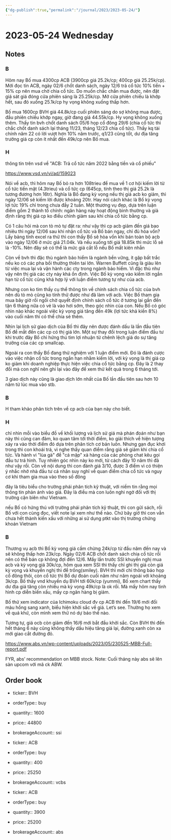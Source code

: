 ```yaml
---
{"dg-publish":true,"permalink":"/journal/2023/2023-05-24/"}
---
```


# 2023-05-24 Wednesday

## Notes

### B

Hôm nay Bố mua 4300cp ACB (3900cp giá 25.2k/cp; 400cp giá 25.25k/cp). Mới đọc tin ACB, ngày 02/6 chốt danh sách, ngày 12/6 trả cổ tức 10% tiền + 15% cp nên mua chờ chia cổ tức. Do muốn chắc chắn mua được, nên đặt giá sát giá đóng cửa phiên sáng là 25.25k/cp. Mở cửa phiên chiều là khớp hết, sau đó xuống 25.1k/cp hy vọng không xuống thấp hơn.

Bố mua 1600cp BVH giá 44.8k/cp cuối phiên sáng do sợ không mua được, đầu phiên chiều khớp ngay, giờ đang giá 44.55k/cp. Hy vọng không xuống thêm. Thấy tin bvh chốt danh sách 05/6 họp cổ đông 29/6 (chia cổ tức thì chắc chốt danh sách lại tháng 11/23, tháng 12/23 chia cổ tức). Thấy kq tài chính năm 22 có lời vượt hơn 10% năm trước, q1/23 cũng tốt, dư địa tăng trưởng giá cp còn ít nhất đến 49k/cp nên Bố mua.

### H

thông tin trên vsd về "ACB: Trả cổ tức năm 2022 bằng tiền và cổ phiếu"

https://www.vsd.vn/vi/ad/159023

Nói về acb, thì hôm nay Bố bỏ ra hơn 108trieu để mua về 1 cơ hội kiếm lời từ cổ tức tiền mặt (4.3trieu) và cổ tức cp (645cp, tính theo thị giá 25.2k là tương đương hơn 16tr). Nghĩa là Bố đang kỳ vọng nếu thị giá acb ko giảm, thì ngày 12/06 sẽ kiếm lời được khoảng 20tr. Hay nói cách khác là Bố kỳ vọng lợi tức 19% chỉ trong chưa đầy 2 tuần. Một thương vụ đẹp, dựa trên luận điểm gồm 2 thành tố chính: ngân hàng này hoạt động bình thường và giả định rằng thị giá cp ko điều chỉnh giảm sau khi chia cổ tức bằng cp.

Có 1 câu hỏi mà con tò mò tự đặt ra: như vậy thì cp acb giảm đến giá bao nhiêu thì ngày 12/06 sau khi nhận cổ tức và Bố bán ngay, chỉ đủ hòa vốn? Lấy bảng tính excel ra thử thì con thấy Bố sẽ hòa vốn khi bán toàn bộ acb vào ngày 12/06 ở mức giá 21.04k. Và nếu xuống tới giá 18.85k thì mức lỗ sẽ là -10%. Nên đây sẽ có thể là mức giá cắt lỗ nếu Bố mất kiên nhẫn

Còn về bvh thì đặc thù ngành bảo hiểm là ngành bền vững, ít gặp bất trắc nếu ko có các pha bồi thường thiên tai lớn. Warren Buffett cũng là giàu lên từ việc mua lại và vận hành các cty trong ngành bảo hiểm. Vì đặc thù như vậy nên thị giá các cty này khá ổn định. Việc Bố kỳ vọng vào kiếm lời ngắn hạn từ cổ tức cũng khá hợp lý với luận điểm tương tự như của acb.

Nhưng con ko tìm thấy cụ thể thông tin về chính sách chia cổ tức của bvh nên dù tò mò cũng ko tính thử được như đã làm với acb. Việc Bố tham gia mua bây giờ rồi ngồi chờ quyết định chính sách cổ tức ở tương lai gần đến tận 6 tháng nữa có vẻ là vào hơi sớm, theo góc nhìn của con. Nếu Bố có góc nhìn nào khác ngoài việc kỳ vọng giá tăng đến 49k (lợi tức khả kiến 8%) vào cuối năm thì có thể chia sẻ thêm.

Nhìn lại lịch sử giao dịch của Bố thì đây nên được đánh dấu là lần đầu tiên Bố để mắt đến các cp có thị giá lớn. Một sự thay đổi trong luận điểm đầu tư khi trước đây Bố chỉ hứng thú tìm lợi nhuận từ chênh lệch giá do sự tăng trưởng của các cp smallcap.

Ngoài ra con thấy Bố đang thử nghiệm với 1 luận điểm mới. Đó là đánh cược vào việc nhận cổ tức trong ngắn hạn nhằm kiếm lời, với kỳ vọng là thị giá cp ko giảm khi doanh nghiệp thực hiện việc chia cổ tức bằng cp. Đây là 2 thay đổi mà con nghĩ nên ghi lại vào đây để xem thử kết quả trong 6 tháng tới.

3 giao dịch này cũng là giao dịch lớn nhất của Bố lần đầu tiên sau hơn 10 năm từ lúc mua vào stb.

### B

H tham khảo phân tích trên về cp acb của bạn này cho biết.

### H

chỉ nhìn mỗi vào biểu đồ về khối lượng và lịch sử giá mà phán đoán như bạn này thì cũng can đảm, ko quan tâm tới thời điểm, ko giải thích về hiện tượng xảy ra vào thời điểm đó dựa trên phân tích cơ bản luôn. Nhưng gạn đục khơi trong thì con khoái trá, vì nghe thấy quan điểm rằng giá sẽ giảm khi chia cổ tức. Và hành vi "lùa gà" để "cá mập" xả hàng của các phòng chat kêu gọi đầu tư trá hình. Tuy nhiên góc nhìn này ko mới, từ cách đây 10 năm thì đã như vậy rồi. Còn về nội dung thì con đánh giá 3/10, được 3 điểm vì có thiện ý nhắc nhở nhà đầu tư cá nhân suy nghĩ về quan điểm chia cổ tức và nguy cơ khi tham gia mua vào theo số đông

đây là tiêu biểu cho trường phái phân tích kỹ thuật, với niềm tin rằng mọi thông tin phản ánh vào giá. Đây là điều mà con luôn nghi ngờ đối với thị trường cận biên như Vietnam.

nếu Bố có hứng thú với trường phái phân tích kỹ thuật, thì con gửi sách, rồi Bố với con cùng đọc, viết note lại xem như thế nào. Chứ bây giờ thì con vẫn chưa hết thành kiến xấu với những ai sử dụng ptkt vào thị trường chứng khoán Vietnam

### B

Thương vụ acb thì Bố kỳ vọng giá cầm chừng 24k/cp từ đầu năm đến nay và sẽ không thấp hơn 23k/cp. Ngày 02/6 ACB chốt danh sách chia cổ tức rồi nên có thể bán cp không đợi đến 12/6. Mấy lần trước SSI khuyến nghị mua acb và kỳ vọng giá 30k/cp, hôm qua xem SSI thì thấy chỉ ghi thị giá còn giá kỳ vọng và khuyến nghị thì để trống(smiley).
BVH thì mới chỉ thông báo họp cổ đông thôi, còn cổ tức thì Bố dự đoán cuối năm như năm ngoái với khoảng 3k/cp. Bố thấy vnd khuyến dụ BVH tới 60k/cp (yummi), Bố xem chart thấy dư địa giá tăng còn nhiều mà kỳ vọng 49k/cp là ok rồi.
Mà mấy hôm nay tình hình cp diễn biến xấu, mấy cp ngân hàng bị giảm.

Bố thử xem indicator của Ichimoku cloud đv cp ACB thì đến 19/6 mới đổi màu hồng sang xanh, biểu hiện khởi sắc về giá. Let’s see. Thường họ xem về quá khứ, còn mình xem thử nó dự báo thế nào.

Tương tự, giá ocb còn giảm đến 16/6 mới bắt đầu khởi sắc.
Còn BVH thì đến hết tháng 6 này cũng không thấy dấu hiệu tăng giá lại, đường xanh còn xa mới giao cắt đường đỏ.

<https://www.abs.vn/wp-content/uploads/2023/05/230525-MBB-Full-report.pdf>

FYR, abs’ recommendation on MBB stock.
Note: Cuối tháng này abs sẽ lên sàn upcom với mã ck ABW.

## Order book

- ticker:: BVH
- orderType:: buy
- quantity:: 1600
- price:: 44800
- brokerageAccount:: ssi

- ticker:: ACB
- orderType:: buy
- quantity:: 400
- price:: 25250
- brokerageAccount:: vcbs

- ticker:: ACB
- orderType:: buy
- quantity:: 3900
- price:: 25200
- brokerageAccount:: abs